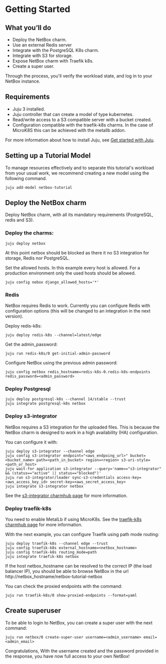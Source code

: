 # Getting Started

## What you’ll do
- Deploy the NetBox charm.
- Use an external Redis server
- Integrate with the PostgreSQL K8s charm.
- Integrate with S3 for storage.
- Expose NetBox charm with Traefik k8s.
- Create a super user.

Through the process, you'll verify the workload state, and log in to
your NetBox instance.

## Requirements
- Juju 3 installed.
- Juju controller that can create a model of type kubernetes.
- Read/write access to a S3 compatible server with a bucket created.
- Configuration compatible with the traefik-k8s charms. In the case of MicroK8S this can be achieved with the metallb addon.

For more information about how to install Juju, see [Get started with Juju](https://juju.is/docs/olm/get-started-with-juju).


## Setting up a Tutorial Model

To manage resources effectively and to separate this tutorial's workload from
your usual work, we recommend creating a new model using the following command.

```
juju add-model netbox-tutorial
```

## Deploy the NetBox charm

Deploy NetBox charm, with all its mandatory requirements (PostgreSQL, redis and S3).

### Deploy the charms:
```
juju deploy netbox
```

At this point netbox should be blocked as there it no S3 integration for
storage, Redis nor PostgreSQL.

Set the allowed hosts. In this example every host is allowed. For a production environment
only the used hosts should be allowed.
```
juju config nebox django_allowed_hosts='*'
```

### Redis

NetBox requires Redis to work. Currently you can configure Redis with 
configuration options (this will be changed to an integration in the 
next version).

Deploy redis-k8s:
```
juju deploy redis-k8s --channel=latest/edge
```

Get the admin_password:
```
juju run redis-k8s/0 get-initial-admin-password
```

Configure NetBox using the previous admin password:
```
juju config netbox redis_hostname=redis-k8s-0.redis-k8s-endpoints redis_password=<admin_password>
```


### Deploy Postgresql

```
juju deploy postgresql-k8s --channel 14/stable --trust
juju integrate postgresql-k8s netbox
```


### Deploy s3-integrator

NetBox requires a S3 integration for the uploaded files. This is because
the NetBox charm is designed to work in a high availability (HA) configuration.

You can configure it with:
```
juju deploy s3-integrator --channel edge
juju config s3-integrator endpoint="<aws_endpoing_url>" bucket=<bucket_name> path=<path_in_bucket> region=<region> s3-uri-style=<path_or_host>
juju wait-for application s3-integrator --query='name=="s3-integrator" && (status=="active" || status=="blocked")'
juju run s3-integrator/leader sync-s3-credentials access-key=<aws_access_key_id> secret-key=<aws_secret_access_key>
juju integrate s3-integrator netbox
```

See the [s3-integrator charmhub page](https://charmhub.io/s3-integrator) for more information.

### Deploy traefik-k8s 

You need to enable MetalLb if using MicroK8s. See the [traefik-k8s charmhub page](https://charmhub.io/traefik-k8s) for more information.

With the next example, you can configure Traefik using path mode routing:
```
juju deploy traefik-k8s --channel edge --trust
juju config traefik-k8s external_hostname=<netbox_hostname>
juju config traefik-k8s routing_mode=path
juju integrate traefik-k8s netbox
```

If the host  netbox_hostname can be resolved to the correct IP (the load balancer IP), 
you should be able to browse NetBox in the url http://netbox_hostname/netbox-tutorial-netbox

You can check the proxied endpoints with the command:
```
juju run traefik-k8s/0 show-proxied-endpoints --format=yaml
```

## Create superuser
To be able to login to NetBox, you can create a super user with the next command:
```
juju run netbox/0 create-super-user username=<admin_username> email=<admin_email>
```

Congratulations, With the username created and the password provided in the response, 
you have now full access to your own NetBox!
